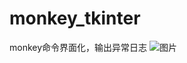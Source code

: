 # monkey_tkinter
monkey命令界面化，输出异常日志
![图片](https://user-images.githubusercontent.com/74752752/124572266-19324280-de7b-11eb-8da1-bbd40ad1ac93.png)
